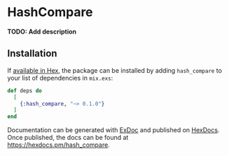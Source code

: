# HashCompare

**TODO: Add description**

## Installation

If [available in Hex](https://hex.pm/docs/publish), the package can be installed
by adding `hash_compare` to your list of dependencies in `mix.exs`:

```elixir
def deps do
  [
    {:hash_compare, "~> 0.1.0"}
  ]
end
```

Documentation can be generated with [ExDoc](https://github.com/elixir-lang/ex_doc)
and published on [HexDocs](https://hexdocs.pm). Once published, the docs can
be found at <https://hexdocs.pm/hash_compare>.

